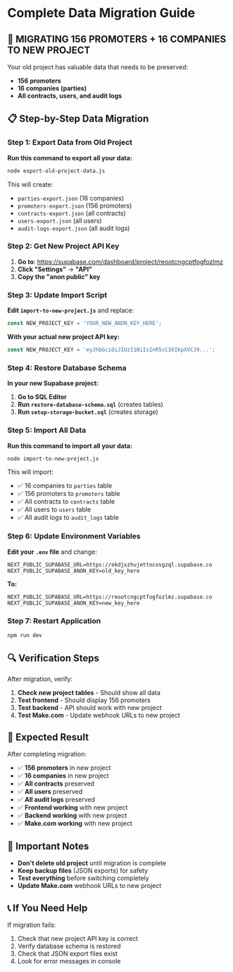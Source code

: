 # Complete Data Migration Guide

## 🚨 MIGRATING 156 PROMOTERS + 16 COMPANIES TO NEW PROJECT

Your old project has valuable data that needs to be preserved:

- **156 promoters**
- **16 companies (parties)**
- **All contracts, users, and audit logs**

## 📋 Step-by-Step Data Migration

### Step 1: Export Data from Old Project

**Run this command to export all your data:**

```bash
node export-old-project-data.js
```

This will create:

- `parties-export.json` (16 companies)
- `promoters-export.json` (156 promoters)
- `contracts-export.json` (all contracts)
- `users-export.json` (all users)
- `audit-logs-export.json` (all audit logs)

### Step 2: Get New Project API Key

1. **Go to**: https://supabase.com/dashboard/project/reootcngcptfogfozlmz
2. **Click "Settings"** → **"API"**
3. **Copy the "anon public" key**

### Step 3: Update Import Script

**Edit `import-to-new-project.js`** and replace:

```javascript
const NEW_PROJECT_KEY = 'YOUR_NEW_ANON_KEY_HERE';
```

**With your actual new project API key:**

```javascript
const NEW_PROJECT_KEY = 'eyJhbGciOiJIUzI1NiIsInR5cCI6IkpXVCJ9...';
```

### Step 4: Restore Database Schema

**In your new Supabase project:**

1. **Go to SQL Editor**
2. **Run `restore-database-schema.sql`** (creates tables)
3. **Run `setup-storage-bucket.sql`** (creates storage)

### Step 5: Import All Data

**Run this command to import all your data:**

```bash
node import-to-new-project.js
```

This will import:

- ✅ 16 companies to `parties` table
- ✅ 156 promoters to `promoters` table
- ✅ All contracts to `contracts` table
- ✅ All users to `users` table
- ✅ All audit logs to `audit_logs` table

### Step 6: Update Environment Variables

**Edit your `.env` file** and change:

```env
NEXT_PUBLIC_SUPABASE_URL=https://ekdjxzhujettocosgzql.supabase.co
NEXT_PUBLIC_SUPABASE_ANON_KEY=old_key_here
```

**To:**

```env
NEXT_PUBLIC_SUPABASE_URL=https://reootcngcptfogfozlmz.supabase.co
NEXT_PUBLIC_SUPABASE_ANON_KEY=new_key_here
```

### Step 7: Restart Application

```bash
npm run dev
```

## 🔍 Verification Steps

After migration, verify:

1. **Check new project tables** - Should show all data
2. **Test frontend** - Should display 156 promoters
3. **Test backend** - API should work with new project
4. **Test Make.com** - Update webhook URLs to new project

## 🎯 Expected Result

After completing migration:

- ✅ **156 promoters** in new project
- ✅ **16 companies** in new project
- ✅ **All contracts** preserved
- ✅ **All users** preserved
- ✅ **All audit logs** preserved
- ✅ **Frontend working** with new project
- ✅ **Backend working** with new project
- ✅ **Make.com working** with new project

## 🚨 Important Notes

- **Don't delete old project** until migration is complete
- **Keep backup files** (JSON exports) for safety
- **Test everything** before switching completely
- **Update Make.com** webhook URLs to new project

## 📞 If You Need Help

If migration fails:

1. Check that new project API key is correct
2. Verify database schema is restored
3. Check that JSON export files exist
4. Look for error messages in console
